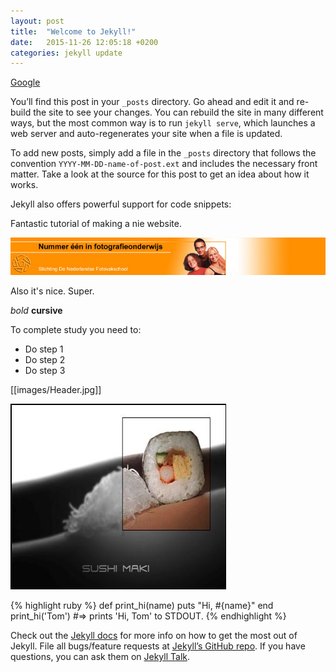 ```yaml
---
layout: post
title:  "Welcome to Jekyll!"
date:   2015-11-26 12:05:18 +0200
categories: jekyll update
---
```

[Google](http://www.google.com)


You’ll find this post in your `_posts` directory. Go ahead and edit it and re-build the site to see your changes. You can rebuild the site in many different ways, but the most common way is to run `jekyll serve`, which launches a web server and auto-regenerates your site when a file is updated.

To add new posts, simply add a file in the `_posts` directory that follows the convention `YYYY-MM-DD-name-of-post.ext` and includes the necessary front matter. Take a look at the source for this post to get an idea about how it works.

Jekyll also offers powerful support for code snippets:

Fantastic tutorial of making a nie website.

![Header.jpg](https://raw.githubusercontent.com/fotovakschool/fotovakschool.github.io/master/images/Header.jpg)


Also it's nice. Super.

*bold* **cursive**

To complete study you need to:

* Do step 1
* Do step 2
* Do step 3

[[images/Header.jpg]]


![image010.jpg](https://raw.githubusercontent.com/fotovakschool/fotovakschool.github.io/master/images/image010.jpg)



{% highlight ruby %}
def print_hi(name)
  puts "Hi, #{name}"
end
print_hi('Tom')
#=> prints 'Hi, Tom' to STDOUT.
{% endhighlight %}

Check out the [Jekyll docs][jekyll-docs] for more info on how to get the most out of Jekyll. File all bugs/feature requests at [Jekyll’s GitHub repo][jekyll-gh]. If you have questions, you can ask them on [Jekyll Talk][jekyll-talk].

[jekyll-docs]: http://jekyllrb.com/docs/home
[jekyll-gh]:   https://github.com/jekyll/jekyll
[jekyll-talk]: https://talk.jekyllrb.com/